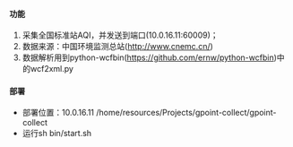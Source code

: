 #### 功能
1. 采集全国标准站AQI，并发送到端口(10.0.16.11:60009)；
2. 数据来源：中国环境监测总站(http://www.cnemc.cn/)
3. 数据解析用到python-wcfbin(https://github.com/ernw/python-wcfbin)中的wcf2xml.py

#### 部署
- 部署位置：10.0.16.11 /home/resources/Projects/gpoint-collect/gpoint-collect
- 运行sh bin/start.sh

